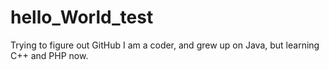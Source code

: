 # hello_World_test
Trying to figure out GitHub
I am a coder, and grew up on Java, but learning C++ and PHP now.
